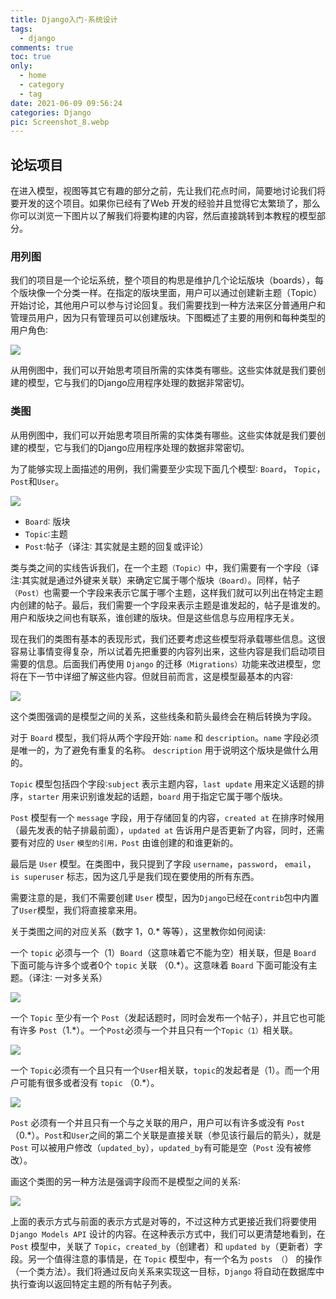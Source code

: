 ```yaml
---
title: Django入门-系统设计
tags:
  - django
comments: true
toc: true
only:
  - home
  - category
  - tag
date: 2021-06-09 09:56:24
categories: Django
pic: Screenshot_8.webp
---
```


## 论坛项目

在进入模型，视图等其它有趣的部分之前，先让我们花点时间，简要地讨论我们将要开发的这个项目。如果你已经有了Web 开发的经验并且觉得它太繁琐了，那么你可以浏览一下图片以了解我们将要构建的内容，然后直接跳转到本教程的模型部分。

### 用列图

我们的项目是一个论坛系统，整个项目的构思是维护几个论坛版块（boards），每个版块像一个分类一样。在指定的版块里面，用户可以通过创建新主题（Topic）开始讨论，其他用户可以参与讨论回复。我们需要找到一种方法来区分普通用户和管理员用户，因为只有管理员可以创建版块。下图概述了主要的用例和每种类型的用户角色∶

![](Screenshot_1.webp)

从用例图中，我们可以开始思考项目所需的实体类有哪些。这些实体就是我们要创建的模型，它与我们的Django应用程序处理的数据非常密切。

### 类图

从用例图中，我们可以开始思考项目所需的实体类有哪些。这些实体就是我们要创建的模型，它与我们的Django应用程序处理的数据非常密切。

为了能够实现上面描述的用例，我们需要至少实现下面几个模型∶ `Board`， `Topic`，`Post`和`User`。

![](Screenshot_2.webp)

- `Board`∶ 版块
- `Topic`∶主题
- `Post`∶帖子（译注∶ 其实就是主题的回复或评论）

类与类之间的实线告诉我们，在一个主题`（Topic）`中，我们需要有一个字段（译注∶其实就是通过外键来关联）来确定它属于哪个版块`（Board）`。同样，帖子`（Post）`也需要一个字段来表示它属于哪个主题，这样我们就可以列出在特定主题内创建的帖子。最后，我们需要一个字段来表示主题是谁发起的，帖子是谁发的。用户和版块之间也有联系，谁创建的版块。但是这些信息与应用程序无关。

现在我们的类图有基本的表现形式，我们还要考虑这些模型将承载哪些信息。这很容易让事情变得复杂，所以试着先把重要的内容列出来，这些内容是我们启动项目需要的信息。后面我们再使用 `Django` 的迁移`（Migrations）`功能来改进模型，您将在下一节中详细了解这些内容。但就目前而言，这是模型最基本的内容∶

![](Screenshot_3.webp)


这个类图强调的是模型之间的关系，这些线条和箭头最终会在稍后转换为字段。

对于 `Board` 模型，我们将从两个字段开始∶ `name` 和 `description`。`name` 字段必须是唯一的，为了避免有重复的名称。 `description` 用于说明这个版块是做什么用的。

`Topic` 模型包括四个字段∶`subject` 表示主题内容，`last update` 用来定义话题的排序，`starter` 用来识别谁发起的话题，`board` 用于指定它属于哪个版块。

`Post` 模型有一个 `message` 字段，用于存储回复的内容，`created at` 在排序时候用 （最先发表的帖子排最前面），`updated at` 告诉用户是否更新了内容，同时，还需要有对应的 `User` `模型的引用，Post` 由谁创建的和谁更新的。

最后是 `User` 模型。在类图中，我只提到了字段 `username`，`password`， `email`， `is superuser` 标志，因为这几乎是我们现在要使用的所有东西。

需要注意的是，我们不需要创建 `User` 模型，因为`Django`已经在`contrib`包中内置了`User`模型，我们将直接拿来用。

关于类图之间的对应关系（数字 1，0.* 等等），这里教你如何阅读∶

一个 `topic` 必须与一个（1）`Board`（这意味着它不能为空）相关联，但是 `Board` 下面可能与许多个或者0个 `topic` 关联 （0.*）。这意味着 `Board` 下面可能没有主题。（译注∶ 一对多关系）

![](Screenshot_4.webp)

一个 `Topic` 至少有一个 `Post`（发起话题时，同时会发布一个帖子），并且它也可能有许多 `Post`（1.*）。一个`Post`必须与一个并且只有一个`Topic（1）`相关联。

![](Screenshot_5.webp)

一个 `Topic`必须有一个且只有一个`User`相关联，`topic`的发起者是（1）。而一个用户可能有很多或者没有 `topic` （0.*）。

![](Screenshot_6.webp)

`Post` 必须有一个并且只有一个与之关联的用户，用户可以有许多或没有 `Post`（0.*）。`Post`和`User`之间的第二个关联是直接关联（参见该行最后的箭头），就是 `Post` 可以被用户修改（`updated_by`），`updated_by`有可能是空（`Post` 没有被修改）。

画这个类图的另一种方法是强调字段而不是模型之间的关系∶

![](Screenshot_7.webp)

上面的表示方式与前面的表示方式是对等的，不过这种方式更接近我们将要使用 `Django Models API` 设计的内容。在这种表示方式中，我们可以更清楚地看到，在 `Post` 模型中，关联了 `Topic`，`created_by`（创建者）和 `updated by`（更新者）字段。另一个值得注意的事情是，在 `Topic` 模型中，有一个名为 `posts （`） 的操作（一个类方法）。我们将通过反向关系来实现这一目标，`Django` 将自动在数据库中执行查询以返回特定主题的所有帖子列表。
















[//]:#(设置表格整体居中显示)
<style>
    table
    {
        margin: auto;
        font-size: 80%;
    }
</style>


